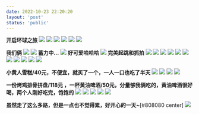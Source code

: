 ```yaml
---
date: 2022-10-23 22:20:20
layout: 'post'
status: 'public'
---
```


<audio src="https://inz.oss-cn-beijing.aliyuncs.com/Audios/128kbit/%E6%99%B4%28Final%20Version%29%20-%20%E7%81%B0%E6%BE%88.mp3" autoplay></audio>

**开启环球之旅**
![](https://inz.oss-cn-beijing.aliyuncs.com/Images/Universal/20221023_092403.jpg)
![](https://inz.oss-cn-beijing.aliyuncs.com/Images/Universal/20221023_092746.jpg)
![](https://inz.oss-cn-beijing.aliyuncs.com/Images/Universal/20221023_092833.jpg)
![](https://inz.oss-cn-beijing.aliyuncs.com/Images/Universal/20221023_115934.jpg)
![](https://inz.oss-cn-beijing.aliyuncs.com/Images/Universal/20221023_101402.jpg)
![](https://inz.oss-cn-beijing.aliyuncs.com/Images/Universal/20221023_112222.jpg)

**我们俩**
![](https://inz.oss-cn-beijing.aliyuncs.com/Images/Universal/20221023_120248.jpg)
![](https://inz.oss-cn-beijing.aliyuncs.com/Images/Universal/20221023_132614.jpg)
**蓄力中...**
![](https://inz.oss-cn-beijing.aliyuncs.com/Images/Universal/20221023_132725.jpg)
**好可爱哈哈哈**
![](https://inz.oss-cn-beijing.aliyuncs.com/Images/Universal/20221023_132726.jpg)
**完美起跳和抓拍**
![](https://inz.oss-cn-beijing.aliyuncs.com/Images/Universal/20221023_132727.jpg)
![](https://inz.oss-cn-beijing.aliyuncs.com/Images/Universal/20221023_120703.jpg)
![](https://inz.oss-cn-beijing.aliyuncs.com/Images/Universal/20221023_132923.jpg)
![](https://inz.oss-cn-beijing.aliyuncs.com/Images/Universal/20221023_133102.jpg)
![](https://inz.oss-cn-beijing.aliyuncs.com/Images/Universal/20221023_121058.jpg)
![](https://inz.oss-cn-beijing.aliyuncs.com/Images/Universal/20221023_121139.jpg)
![](https://inz.oss-cn-beijing.aliyuncs.com/Images/Universal/20221023_121145.jpg)
![](https://inz.oss-cn-beijing.aliyuncs.com/Images/Universal/20221023_121003.jpg)
![](https://inz.oss-cn-beijing.aliyuncs.com/Images/Universal/20221023_132201.jpg)
![](https://inz.oss-cn-beijing.aliyuncs.com/Images/Universal/20221023_133641.jpg)
![](https://inz.oss-cn-beijing.aliyuncs.com/Images/Universal/20221023_133651.jpg)

**小黄人雪糕/40元，不便宜，就买了一个，一人一口也吃了半天**
![](https://inz.oss-cn-beijing.aliyuncs.com/Images/Universal/20221023_145930.jpg)
![](https://inz.oss-cn-beijing.aliyuncs.com/Images/Universal/20221023_123807.jpg)
![](https://inz.oss-cn-beijing.aliyuncs.com/Images/Universal/20221023_153538.jpg)
![](https://inz.oss-cn-beijing.aliyuncs.com/Images/Universal/20221023_102654.jpg)

**一份烤鸡排骨拼盘/118元 ，一杯黄油啤酒/50元，分量够我俩吃的，黄油啤酒很好喝，两个人刚好吃完，饱饱的**
![](https://inz.oss-cn-beijing.aliyuncs.com/Images/Universal/20221023_170503.jpg)
![](https://inz.oss-cn-beijing.aliyuncs.com/Images/Universal/20221023_175229.jpg)
![](https://inz.oss-cn-beijing.aliyuncs.com/Images/Universal/20221023_180630.jpg)
![](https://inz.oss-cn-beijing.aliyuncs.com/Images/Universal/20221023_192652.jpg)
![](https://inz.oss-cn-beijing.aliyuncs.com/Images/Universal/20221023_194035.jpg)

**虽然走了这么多路，但是一点也不觉得累，好开心的一天~**[#808080 center]
![](https://inz.oss-cn-beijing.aliyuncs.com/Images/Universal/1666536382489.jpg)
